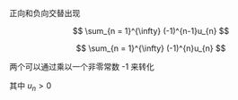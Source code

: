 ---
---

正向和负向交替出现

$$
\sum_{n = 1}^{\infty} (-1)^{n-1}u_{n}
$$

$$
\sum_{n = 1}^{\infty} (-1)^{n}u_{n}
$$

两个可以通过乘以一个非零常数 -1 来转化

其中 $u_{n}>0$
